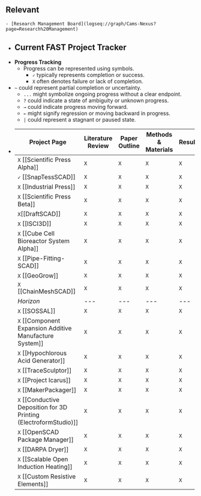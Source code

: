 ## Relevant
	- [Research Management Board](logseq://graph/Cams-Nexus?page=Research%20Management)
- ## Current FAST Project Tracker
- **Progress Tracking**
	- Progress can be represented using symbols.
		- `✓` typically represents completion or success.
		- `X` often denotes failure or lack of completion.
- `~` could represent partial completion or uncertainty.
	- `...` might symbolize ongoing progress without a clear endpoint.
	- `?` could indicate a state of ambiguity or unknown progress.
	- `→` could indicate progress moving forward.
	- `←` might signify regression or moving backward in progress.
	- `|` could represent a stagnant or paused state.
- |Project Page|Literature Review|Paper Outline|Methods & Materials|Results|Discussion & Conclusion|Paper Revision & Edits|Peer Review|
  |--|--|--|--|--|--|--|--|
  | `X` [[Scientific Press Alpha]] |`X`|`X`|`X`|`X`|`X`|`X`|`X`|
  | `✓` [[SnapTessSCAD]] |`X`|`X`|`X`|`X`|`X`|`X`|`X`|
  |`X` [[Industrial Press]]  |`X`|`X`|`X`|`X`|`X`|`X`|`X`|
  |`X` [[Scientific Press Beta]]  |`X`|`X`|`X`|`X`|`X`|`X`|`X`|
  |`X`[[DraftSCAD]]|`X`|`X`|`X`|`X`|`X`|`X`|`X`|
  |`X` [[ISCI3D]]  |`X`|`X`|`X`|`X`|`X`|`X`|`X`|
  |`X` [[Cube Cell Bioreactor System Alpha]]  |`X`|`X`|`X`|`X`|`X`|`X`|`X`|
  |`X` [[Pipe-Fitting-SCAD]] |`X`|`X`|`X`|`X`|`X`|`X`|`X`|
  |`X` [[GeoGrow]] |`X`|`X`|`X`|`X`|`X`|`X`|`X`|
  |`X` [[ChainMeshSCAD]] |`X`|`X`|`X`|`X`|`X`|`X`|`X`|
  |*Horizon*|---|---|---|---|---|---|---|
  |`X` [[SOSSAL]]|`X`|`X`|`X`|`X`|`X`|`X`|`X`|
  |`X` [[Component Expansion Additive Manufacture System]]  |`X`|`X`|`X`|`X`|`X`|`X`|`X`|
  |`X` [[Hypochlorous Acid Generator]]  |`X`|`X`|`X`|`X`|`X`|`X`|`X`|
  |`X` [[TraceSculptor]] |`X`|`X`|`X`|`X`|`X`|`X`|`X`|
  |`X` [[Project Icarus]]  |`X`|`X`|`X`|`X`|`X`|`X`|`X`|
  |`X` [[MakerPackager]] |`X`|`X`|`X`|`X`|`X`|`X`|`X`|
  |`X` [[Conductive Deposition for 3D Printing (ElectroformStudio)]] |`X`|`X`|`X`|`X`|`X`|`X`|`X`|
  |`X` [[OpenSCAD Package Manager]] |`X`|`X`|`X`|`X`|`X`|`X`|`X`|
  |`X` [[DARPA Dryer]] |`X`|`X`|`X`|`X`|`X`|`X`|`X`|
  |`X` [[Scalable Open Induction Heating]] |`X`|`X`|`X`|`X`|`X`|`X`|`X`|
  |`X` [[Custom Resistive Elements]] |`X`|`X`|`X`|`X`|`X`|`X`|`X`|